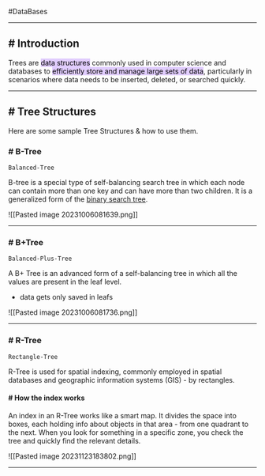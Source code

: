 #DataBases 

---
## # Introduction

Trees are <mark style="background: #D2B3FFA6;">data structures</mark> commonly used in computer science and databases
to <mark style="background: #D2B3FFA6;">efficiently store and manage large sets of data</mark>, particularly in scenarios where data needs to be inserted, deleted, or searched quickly.

---
## # Tree Structures

Here are some sample Tree Structures & how to use them.

### # B-Tree

`Balanced-Tree`

B-tree is a special type of self-balancing search tree in which each node can contain more than one key and can have more than two children. It is a generalized form of the [binary search tree](https://www.programiz.com/dsa/binary-search-tree).

![[Pasted image 20231006081639.png]]

---
### # B+Tree

`Balanced-Plus-Tree`

A B+ Tree is an advanced form of a self-balancing tree in which all the values are present in the leaf level.

- data gets only saved in leafs

![[Pasted image 20231006081736.png]]

---
### # R-Tree

`Rectangle-Tree`

R-Tree is used for spatial indexing, commonly employed in spatial databases and geographic information systems (GIS) - by rectangles.

#### # How the index works

An index in an R-Tree works like a smart map. It divides the space into boxes, each holding info about objects in that area - from one quadrant to the next. 
When you look for something in a specific zone, you check the tree and quickly find the relevant details.

![[Pasted image 20231123183802.png]]

---




